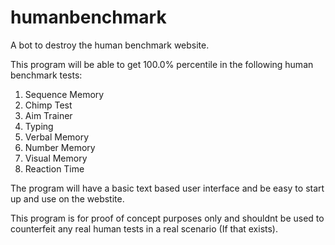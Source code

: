 # humanbenchmark
A bot to destroy the human benchmark website.

This program will be able to get 100.0% percentile in the following human benchmark tests:
1. Sequence Memory
2. Chimp Test
3. Aim Trainer
4. Typing
5. Verbal Memory
6. Number Memory
7. Visual Memory
8. Reaction Time

The program will have a basic text based user interface and be easy to start up and use on the webstite.

This program is for proof of concept purposes only and shouldnt be used to counterfeit any real human tests in a real scenario (If that exists).
